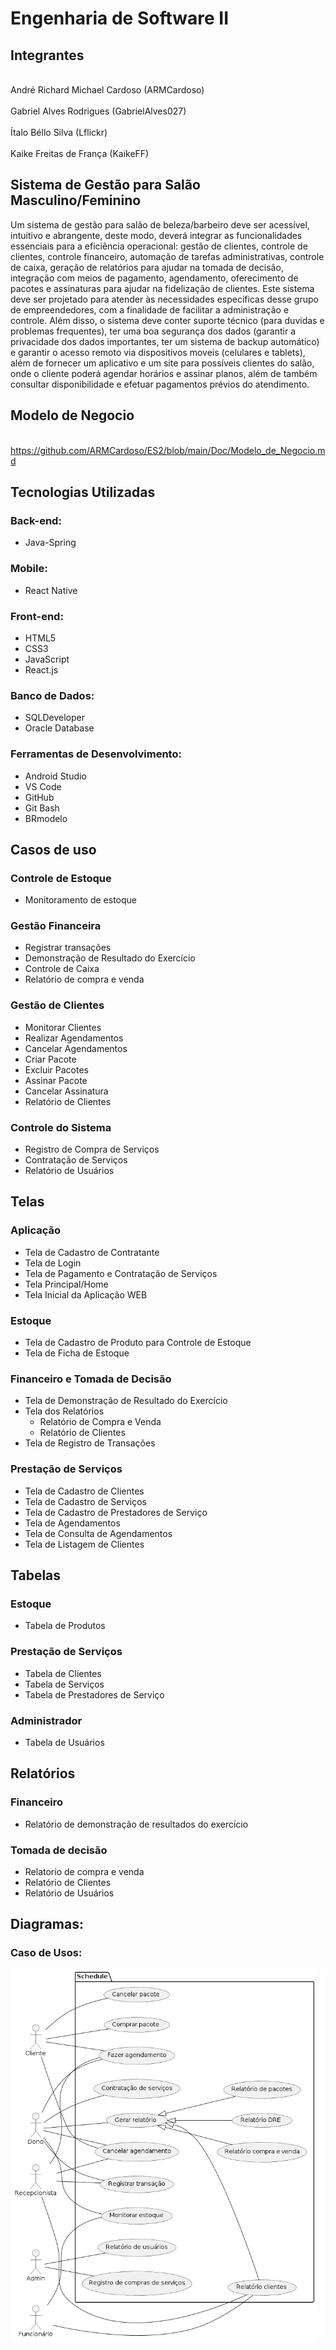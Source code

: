 # Engenharia de Software II
## Integrantes
 
<br>André Richard Michael Cardoso (ARMCardoso)</br>
<br>Gabriel Alves Rodrigues (GabrielAlves027)</br>
<br>Ítalo Béllo Silva (Lflickr)</br>
<br>Kaike Freitas de França (KaikeFF)</br>
 
## Sistema de Gestão para Salão Masculino/Feminino

Um sistema de gestão para salão de beleza/barbeiro deve ser acessível, intuitivo e abrangente, deste modo, deverá integrar as funcionalidades essenciais para a eficiência operacional: gestão de clientes, controle de clientes, controle financeiro, automação de tarefas administrativas, controle de caixa, geração de relatórios para ajudar na tomada de decisão, integração com meios de pagamento, agendamento, oferecimento de pacotes e assinaturas para ajudar na fidelização de clientes. Este sistema deve ser projetado para atender às necessidades específicas desse grupo de empreendedores, com a finalidade de facilitar a administração e controle. Além disso, o sistema deve conter suporte técnico (para duvidas e problemas frequentes), ter uma boa segurança dos dados (garantir a privacidade dos dados importantes, ter um sistema de backup automático) e garantir o acesso remoto via dispositivos moveis (celulares e tablets), além de fornecer um aplicativo e um site para possíveis clientes do salão, onde o cliente poderá agendar horários e assinar planos, além de também consultar disponibilidade e efetuar pagamentos prévios do atendimento.
 
## Modelo de Negocio
 
<br>https://github.com/ARMCardoso/ES2/blob/main/Doc/Modelo_de_Negocio.md</br>
 
## Tecnologias Utilizadas
### Back-end:
- Java-Spring
 
 
### Mobile:
- React Native
 
 
### Front-end:
- HTML5
- CSS3
- JavaScript
- React.js
 
 
### Banco de Dados:
- SQLDeveloper
- Oracle Database
 
 
### Ferramentas de Desenvolvimento:
- Android Studio
- VS Code
- GitHub
- Git Bash
- BRmodelo
 
 
## Casos de uso
### Controle de Estoque
  - Monitoramento de estoque
### Gestão Financeira
  - Registrar transações
  - Demonstração de Resultado do Exercício
  - Controle de Caixa
  - Relatório de compra e venda
### Gestão de Clientes
  - Monitorar Clientes
  - Realizar Agendamentos
  - Cancelar Agendamentos
  - Criar Pacote
  - Excluir Pacotes
  - Assinar Pacote
  - Cancelar Assinatura
  - Relatório de Clientes
### Controle do Sistema
  - Registro de Compra de Serviços
  - Contratação de Serviços
  - Relatório de Usuários
 
  ## Telas
### Aplicação
  - Tela de Cadastro de Contratante
  - Tela de Login
  - Tela de Pagamento e Contratação de Serviços
  - Tela Principal/Home
  - Tela Inicial da Aplicação WEB
### Estoque
- Tela de Cadastro de Produto para Controle de Estoque
- Tela de Ficha de Estoque
### Financeiro e Tomada de Decisão
- Tela de Demonstração de Resultado do Exercício
- Tela dos Relatórios
   - Relatório de Compra e Venda
   - Relatório de Clientes
- Tela de Registro de Transações
### Prestação de Serviços
- Tela de Cadastro de Clientes
- Tela de Cadastro de Serviços
- Tela de Cadastro de Prestadores de Serviço
- Tela de Agendamentos
- Tela de Consulta de Agendamentos
- Tela de Listagem de Clientes
 
## Tabelas
### Estoque
- Tabela de Produtos
### Prestação de Serviços
- Tabela de Clientes
- Tabela de Serviços
- Tabela de Prestadores de Serviço
### Administrador
- Tabela de Usuários
 
## Relatórios
### Financeiro
- Relatório de demonstração de resultados do exercício
 
### Tomada de decisão
- Relatorio de compra e venda
- Relatório de Clientes
- Relatório de Usuários


## Diagramas:
### Caso de Usos:
![Caso de Uso](Doc/CasoDeUso/CasosDeUso.png)

